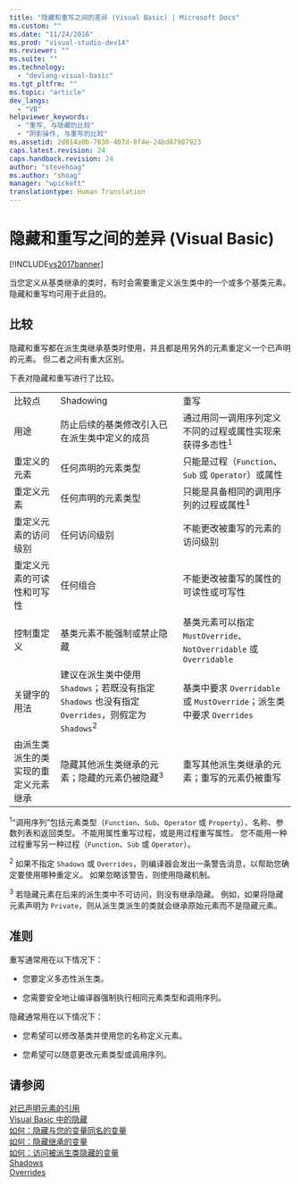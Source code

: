 ```yaml
---
title: "隐藏和重写之间的差异 (Visual Basic) | Microsoft Docs"
ms.custom: ""
ms.date: "11/24/2016"
ms.prod: "visual-studio-dev14"
ms.reviewer: ""
ms.suite: ""
ms.technology: 
  - "devlang-visual-basic"
ms.tgt_pltfrm: ""
ms.topic: "article"
dev_langs: 
  - "VB"
helpviewer_keywords: 
  - "重写, 与隐藏的比较"
  - "阴影操作, 与重写的比较"
ms.assetid: 2d014a0b-7630-407d-8f4e-24bd87987923
caps.latest.revision: 24
caps.handback.revision: 24
author: "stevehoag"
ms.author: "shoag"
manager: "wpickett"
translationtype: Human Translation
---
```

# 隐藏和重写之间的差异 (Visual Basic)
[!INCLUDE[vs2017banner](../../../../csharp/includes/vs2017banner.md)]

当您定义从基类继承的类时，有时会需要重定义派生类中的一个或多个基类元素。  隐藏和重写均可用于此目的。  
  
## 比较  
 隐藏和重写都在派生类继承基类时使用，并且都是用另外的元素重定义一个已声明的元素。  但二者之间有重大区别。  
  
 下表对隐藏和重写进行了比较。  
  
||||  
|-|-|-|  
|比较点|Shadowing|重写|  
|用途|防止后续的基类修改引入已在派生类中定义的成员|通过用同一调用序列定义不同的过程或属性实现来获得多态性<sup>1</sup>|  
|重定义的元素|任何声明的元素类型|只能是过程（`Function`、`Sub` 或 `Operator`）或属性|  
|重定义元素|任何声明的元素类型|只能是具备相同的调用序列的过程或属性<sup>1</sup>|  
|重定义元素的访问级别|任何访问级别|不能更改被重写的元素的访问级别|  
|重定义元素的可读性和可写性|任何组合|不能更改被重写的属性的可读性或可写性|  
|控制重定义|基类元素不能强制或禁止隐藏|基类元素可以指定 `MustOverride`、`NotOverridable` 或 `Overridable`|  
|关键字的用法|建议在派生类中使用 `Shadows`；若既没有指定 `Shadows` 也没有指定 `Overrides`，则假定为 `Shadows`<sup>2</sup>|基类中要求 `Overridable` 或 `MustOverride`；派生类中要求 `Overrides`|  
|由派生类派生的类实现的重定义元素继承|隐藏其他派生类继承的元素；隐藏的元素仍被隐藏<sup>3</sup>|重写其他派生类继承的元素；重写的元素仍被重写|  
  
 <sup>1</sup>“调用序列”包括元素类型（`Function`、`Sub`、`Operator` 或 `Property`）、名称、参数列表和返回类型。  不能用属性重写过程，或是用过程重写属性。  您不能用一种过程重写另一种过程（`Function`、`Sub` 或 `Operator`）。  
  
 <sup>2</sup> 如果不指定 `Shadows` 或 `Overrides`，则编译器会发出一条警告消息，以帮助您确定要使用哪种重定义。  如果忽略该警告，则使用隐藏机制。  
  
 <sup>3</sup> 若隐藏元素在后来的派生类中不可访问，则没有继承隐藏。  例如，如果将隐藏元素声明为 `Private`，则从派生类派生的类就会继承原始元素而不是隐藏元素。  
  
## 准则  
 重写通常用在以下情况下：  
  
-   您要定义多态性派生类。  
  
-   您需要安全地让编译器强制执行相同元素类型和调用序列。  
  
 隐藏通常用在以下情况下：  
  
-   您希望可以修改基类并使用您的名称定义元素。  
  
-   您希望可以随意更改元素类型或调用序列。  
  
## 请参阅  
 [对已声明元素的引用](../../../../visual-basic/programming-guide/language-features/declared-elements/references-to-declared-elements.md)   
 [Visual Basic 中的隐藏](../../../../visual-basic/programming-guide/language-features/declared-elements/shadowing.md)   
 [如何：隐藏与您的变量同名的变量](../../../../visual-basic/programming-guide/language-features/declared-elements/how-to-hide-a-variable-with-the-same-name-as-your-variable.md)   
 [如何：隐藏继承的变量](../../../../visual-basic/programming-guide/language-features/declared-elements/how-to-hide-an-inherited-variable.md)   
 [如何：访问被派生类隐藏的变量](../../../../visual-basic/programming-guide/language-features/declared-elements/how-to-access-a-variable-hidden-by-a-derived-class.md)   
 [Shadows](../../../../visual-basic/language-reference/modifiers/shadows.md)   
 [Overrides](../../../../visual-basic/language-reference/modifiers/overrides.md)